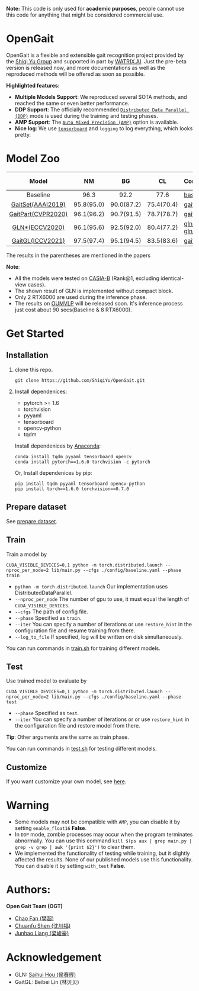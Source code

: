 **Note:**
This code is only used for **academic purposes**, people cannot use this code for anything that might be considered commercial use.

# OpenGait

OpenGait is a flexible and extensible gait recognition project provided by the [Shiqi Yu Group](https://faculty.sustech.edu.cn/yusq/) and supported in part by [WATRIX.AI](http://www.watrix.ai). Just the pre-beta version is released now, and more documentations as well as the reproduced methods will be offered as soon as possible.

**Highlighted features:**
- **Multiple Models Support**: We reproduced several SOTA methods, and reached the same or even better performance. 
- **DDP Support**: The officially recommended [`Distributed Data Parallel (DDP)`](https://pytorch.org/tutorials/intermediate/ddp_tutorial.html) mode is used during the training and testing phases.
- **AMP Support**: The [`Auto Mixed Precision (AMP)`](https://pytorch.org/tutorials/recipes/recipes/amp_recipe.html?highlight=amp) option is available.
- **Nice log**: We use [`tensorboard`](https://pytorch.org/docs/stable/tensorboard.html) and `logging` to log everything, which looks pretty.


# Model Zoo

|                                                                                          Model                                                                                          |     NM     |     BG     |     CL     | Configuration                                                                                | Input Size | Inference Time |    Model Size    |
| :-------------------------------------------------------------------------------------------------------------------------------------------------------------------------------------: | :--------: | :--------: | :--------: | :------------------------------------------------------------------------------------------- | :--------: | :------------: | :--------------: |
|                                                                                        Baseline                                                                                         |    96.3    |    92.2    |    77.6    | [baseline.yaml](config/baseline.yaml)                                                        |   64x44    |      12s       |      3.78M       |
|                                                                [GaitSet(AAAI2019)](https://arxiv.org/pdf/1811.06186.pdf)                                                                | 95.8(95.0) | 90.0(87.2) | 75.4(70.4) | [gaitset.yaml](config/gaitset.yaml)                                                          |   64x44    |      11s       |      2.59M       |
|                                                   [GaitPart(CVPR2020)](http://home.ustc.edu.cn/~saihui/papers/cvpr2020_gaitpart.pdf)                                                    | 96.1(96.2) | 90.7(91.5) | 78.7(78.7) | [gaitpart.yaml](config/gaitpart.yaml)                                                        |   64x44    |      22s       |      1.20M       |
|                                                        [GLN*(ECCV2020)](http://home.ustc.edu.cn/~saihui/papers/eccv2020_gln.pdf)                                                        | 96.1(95.6) | 92.5(92.0) | 80.4(77.2) | [gln_phase1.yaml](config/gln/gln_phase1.yaml), [gln_phase2.yaml](config/gln/gln_phase2.yaml) |   128x88   |      14s       | 9.46M / 15.6214M |
| [GaitGL(ICCV2021)](https://openaccess.thecvf.com/content/ICCV2021/papers/Lin_Gait_Recognition_via_Effective_Global-Local_Feature_Representation_and_Local_Temporal_ICCV_2021_paper.pdf) | 97.5(97.4) | 95.1(94.5) | 83.5(83.6) | [gaitgl.yaml](config/gaitgl.yaml)                                                            |   64x44    |      31s       |      3.10M       |
The results in the parentheses are mentioned in the papers


**Note**:
- All the models were tested on [CASIA-B](http://www.cbsr.ia.ac.cn/english/Gait%20Databases.asp) (Rank@1, excluding identical-view cases).
- The shown result of GLN is implemented without compact block. 
- Only 2 RTX6000 are used during the inference phase.
- The results on [OUMVLP](http://www.am.sanken.osaka-u.ac.jp/BiometricDB/GaitMVLP.html) will be released soon.
It's inference process just cost about 90 secs(Baseline & 8 RTX6000).


# Get Started
## Installation
1. clone this repo.
    ```
    git clone https://github.com/ShiqiYu/OpenGait.git
    ```
2. Install dependenices:
    - pytorch >= 1.6
    - torchvision
    - pyyaml
    - tensorboard
    - opencv-python
    - tqdm
    
    Install dependenices by [Anaconda](https://conda.io/projects/conda/en/latest/user-guide/install/index.html):
    ```
    conda install tqdm pyyaml tensorboard opencv
    conda install pytorch==1.6.0 torchvision -c pytorch
    ```    
    Or, Install dependenices by pip:
    ```
    pip install tqdm pyyaml tensorboard opencv-python
    pip install torch==1.6.0 torchvision==0.7.0
    ```
## Prepare dataset
See [prepare dataset](doc/prepare_dataset.md).

## Train
Train a model by
```
CUDA_VISIBLE_DEVICES=0,1 python -m torch.distributed.launch --nproc_per_node=2 lib/main.py --cfgs ./config/baseline.yaml --phase train
```
- `python -m torch.distributed.launch` Our implementation uses DistributedDataParallel.
- `--nproc_per_node` The number of gpu to use, it must equal the length of `CUDA_VISIBLE_DEVICES`.
- `--cfgs` The path of config file.
- `--phase` Specified as `train`.
- `--iter` You can specify a number of iterations or use `restore_hint` in the configuration file and resume training from there.
- `--log_to_file` If specified, log will be written on disk simultaneously. 

You can run commands in [train.sh](train.sh) for training different models.

## Test
Use trained model to evaluate by
```
CUDA_VISIBLE_DEVICES=0,1 python -m torch.distributed.launch --nproc_per_node=2 lib/main.py --cfgs ./config/baseline.yaml --phase test
```
- `--phase` Specified as `test`.
- `--iter` You can specify a number of iterations or or use `restore_hint` in the configuration file and restore model from there.

**Tip**: Other arguments are the same as train phase.

You can run commands in [test.sh](test.sh) for testing different models.
## Customize
If you want customize your own model, see [here](doc/how_to_create_your_model.md).

# Warning
- Some models may not be compatible with `AMP`, you can disable it by setting `enable_float16` **False**.
- In `DDP` mode, zombie processes may occur when the program terminates abnormally. You can use this command `kill $(ps aux | grep main.py | grep -v grep | awk '{print $2}')` to clear them. 
- We implemented the functionality of testing while training, but it slightly affected the results. None of our published models use this functionality. You can disable it by setting `with_test` **False**.

# Authors:
**Open Gait Team (OGT)**
- [Chao Fan (樊超)](https://faculty.sustech.edu.cn/?p=128578&tagid=yusq&cat=2&iscss=1&snapid=1&orderby=date)
- [Chuanfu Shen (沈川福)](https://faculty.sustech.edu.cn/?p=95396&tagid=yusq&cat=2&iscss=1&snapid=1&orderby=date)
- [Junhao Liang (梁峻豪)](https://faculty.sustech.edu.cn/?p=95401&tagid=yusq&cat=2&iscss=1&snapid=1&orderby=date)

# Acknowledgement
- GLN: [Saihui Hou (侯赛辉)](http://home.ustc.edu.cn/~saihui/index_english.html)
- GaitGL: Beibei Lin (林贝贝)
